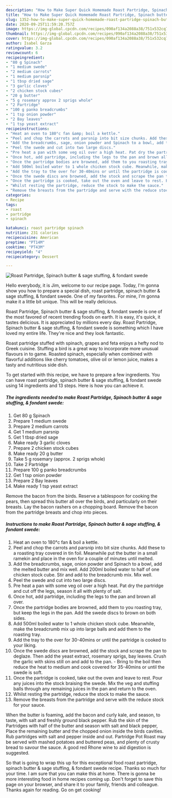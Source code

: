 ```yaml
---
description: "How to Make Super Quick Homemade Roast Partridge, Spinach butter &amp;amp; sage stuffing, &amp;amp; fondant swede"
title: "How to Make Super Quick Homemade Roast Partridge, Spinach butter &amp;amp; sage stuffing, &amp;amp; fondant swede"
slug: 1352-how-to-make-super-quick-homemade-roast-partridge-spinach-butter-and-amp-sage-stuffing-and-amp-fondant-swede
date: 2020-09-25T11:59:20.757Z
image: https://img-global.cpcdn.com/recipes/090af134a2088a38/751x532cq70/roast-partridge-spinach-butter-sage-stuffing-fondant-swede-recipe-main-photo.jpg
thumbnail: https://img-global.cpcdn.com/recipes/090af134a2088a38/751x532cq70/roast-partridge-spinach-butter-sage-stuffing-fondant-swede-recipe-main-photo.jpg
cover: https://img-global.cpcdn.com/recipes/090af134a2088a38/751x532cq70/roast-partridge-spinach-butter-sage-stuffing-fondant-swede-recipe-main-photo.jpg
author: Isabel Garza
ratingvalue: 3.2
reviewcount: 6
recipeingredient:
- "80 g Spinach"
- "1 medium swede"
- "2 medium carrots"
- "1 medium parsnip"
- "1 tbsp dried sage"
- "3 garlic cloves"
- "2 chicken stock cubes"
- "20 g butter"
- "5 g rosemary approx 2 sprigs whole"
- "2 Partridge"
- "100 g panko breadcrumbs"
- "1 tsp onion powder"
- "2 Bay leaves"
- "1 tsp yeast extract"
recipeinstructions:
- "Heat an oven to 180°c fan &amp; boil a kettle."
- "Peel and chop the carrots and parsnip into bit size chunks. Add these to a roasting tray covered in tin foil. Meanwhile put the butter in a small ramekin and place in the oven for a couple of minutes until melted."
- "Add the breadcrumbs, sage, onion powder and Spinach to a bowl, add the melted butter and mix well. Add 200ml boiled water to half of one chicken stock cube. Stir and add to the breadcrumb mix. Mix well."
- "Peel the swede and cut into two large discs."
- "Pre heat a pan with some veg oil over a high heat. Pat dry the partridge and cut off the legs, season it all with plenty of salt."
- "Once hot, add partridge, including the legs to the pan and brown all over."
- "Once the partridge bodies are browned, add them to you roasting tray, but keep the legs in the pan. Add the swede discs to brown on both sides."
- "Add 500ml boiled water to 1 whole chicken stock cube. Meanwhile, make the breadcrumb mix up into large balls and add them to the roasting tray."
- "Add the tray to the over for 30-40mins or until the partridge is cooked to your liking."
- "Once the swede discs are browned, add the stock and scrape the pan to deglaze. Then add the yeast extract, rosemary sprigs, bay leaves. Crush the garlic with skins still on and add to the pan. Bring to the boil then reduce the heat to medium and cook covered for 35-40mins or until the swede is soft."
- "Once the partridge is cooked, take out the oven and leave to rest. Pour any juices into the stock braising the swede. Mix the veg and stuffing balls through any remaining juices in the pan and return to the oven."
- "Whilst resting the partridge, reduce the stock to make the sauce."
- "Remove the breasts from the partridge and serve with the reduce stock for your sauce."
categories:
- Recipe
tags:
- roast
- partridge
- spinach

katakunci: roast partridge spinach 
nutrition: 231 calories
recipecuisine: American
preptime: "PT14M"
cooktime: "PT43M"
recipeyield: "4"
recipecategory: Dessert

---
```



![Roast Partridge, Spinach butter &amp; sage stuffing, &amp; fondant swede](https://img-global.cpcdn.com/recipes/090af134a2088a38/751x532cq70/roast-partridge-spinach-butter-sage-stuffing-fondant-swede-recipe-main-photo.jpg)

Hello everybody, it is Jim, welcome to our recipe page. Today, I'm gonna show you how to prepare a special dish, roast partridge, spinach butter &amp; sage stuffing, &amp; fondant swede. One of my favorites. For mine, I'm gonna make it a little bit unique. This will be really delicious.

Roast Partridge, Spinach butter &amp; sage stuffing, &amp; fondant swede is one of the most favored of recent trending foods on earth. It is easy, it's quick, it tastes delicious. It is appreciated by millions every day. Roast Partridge, Spinach butter &amp; sage stuffing, &amp; fondant swede is something which I have loved my entire life. They're nice and they look fantastic.

Roast partridge stuffed with spinach, grapes and feta enjoys a hefty nod to Greek cuisine. Stuffing a bird is a great way to incorporate more unusual flavours in to game. Roasted spinach, especially when combined with flavorful additions like cherry tomatoes, olive oil or lemon juice, makes a tasty and nutritious side dish.


To get started with this recipe, we have to prepare a few ingredients. You can have roast partridge, spinach butter &amp; sage stuffing, &amp; fondant swede using 14 ingredients and 13 steps. Here is how you can achieve it.

<!--inarticleads1-->

##### The ingredients needed to make Roast Partridge, Spinach butter &amp; sage stuffing, &amp; fondant swede:

1. Get 80 g Spinach
1. Prepare 1 medium swede
1. Prepare 2 medium carrots
1. Get 1 medium parsnip
1. Get 1 tbsp dried sage
1. Make ready 3 garlic cloves
1. Prepare 2 chicken stock cubes
1. Make ready 20 g butter
1. Take 5 g rosemary (approx. 2 sprigs whole)
1. Take 2 Partridge
1. Prepare 100 g panko breadcrumbs
1. Get 1 tsp onion powder
1. Prepare 2 Bay leaves
1. Make ready 1 tsp yeast extract


Remove the bacon from the birds. Reserve a tablespoon for cooking the pears, then spread this butter all over the birds, and particularly on their breasts. Lay the bacon rashers on a chopping board. Remove the bacon from the partridge breasts and chop into pieces. 

<!--inarticleads2-->

##### Instructions to make Roast Partridge, Spinach butter &amp; sage stuffing, &amp; fondant swede:

1. Heat an oven to 180°c fan &amp; boil a kettle.
1. Peel and chop the carrots and parsnip into bit size chunks. Add these to a roasting tray covered in tin foil. Meanwhile put the butter in a small ramekin and place in the oven for a couple of minutes until melted.
1. Add the breadcrumbs, sage, onion powder and Spinach to a bowl, add the melted butter and mix well. Add 200ml boiled water to half of one chicken stock cube. Stir and add to the breadcrumb mix. Mix well.
1. Peel the swede and cut into two large discs.
1. Pre heat a pan with some veg oil over a high heat. Pat dry the partridge and cut off the legs, season it all with plenty of salt.
1. Once hot, add partridge, including the legs to the pan and brown all over.
1. Once the partridge bodies are browned, add them to you roasting tray, but keep the legs in the pan. Add the swede discs to brown on both sides.
1. Add 500ml boiled water to 1 whole chicken stock cube. Meanwhile, make the breadcrumb mix up into large balls and add them to the roasting tray.
1. Add the tray to the over for 30-40mins or until the partridge is cooked to your liking.
1. Once the swede discs are browned, add the stock and scrape the pan to deglaze. Then add the yeast extract, rosemary sprigs, bay leaves. Crush the garlic with skins still on and add to the pan. - Bring to the boil then reduce the heat to medium and cook covered for 35-40mins or until the swede is soft.
1. Once the partridge is cooked, take out the oven and leave to rest. Pour any juices into the stock braising the swede. Mix the veg and stuffing balls through any remaining juices in the pan and return to the oven.
1. Whilst resting the partridge, reduce the stock to make the sauce.
1. Remove the breasts from the partridge and serve with the reduce stock for your sauce.


When the butter is foaming, add the bacon and curly kale, and season, to taste, with salt and freshly ground black pepper. Rub the skin of the Partridges with half of the butter and season with salt and black pepper, Place the remaining butter and the chopped onion inside the birds cavities. Rub partridges with salt and pepper inside and out. Partridge Pot Roast may be served with mashed potatoes and buttered peas, and plenty of crusty bread to savour the sauce. A good red Rhone wine to aid digestion is suggested. 

So that is going to wrap this up for this exceptional food roast partridge, spinach butter &amp; sage stuffing, &amp; fondant swede recipe. Thanks so much for your time. I am sure that you can make this at home. There is gonna be more interesting food in home recipes coming up. Don't forget to save this page on your browser, and share it to your family, friends and colleague. Thanks again for reading. Go on get cooking!

